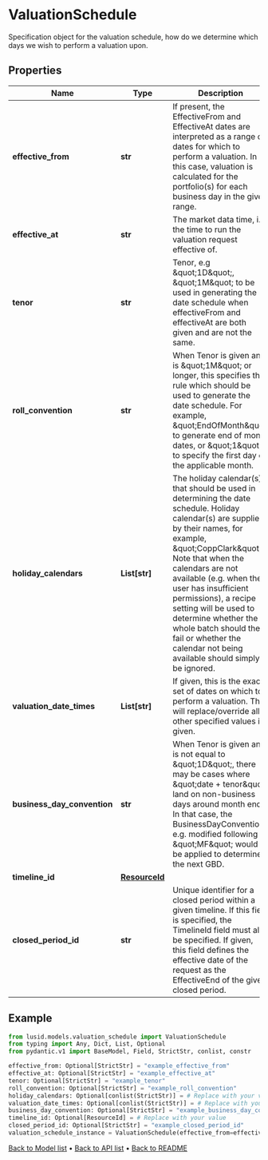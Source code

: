 # ValuationSchedule

Specification object for the valuation schedule, how do we determine which days we wish to perform a valuation upon.
## Properties
Name | Type | Description | Notes
------------ | ------------- | ------------- | -------------
**effective_from** | **str** | If present, the EffectiveFrom and EffectiveAt dates are interpreted as a range of dates for which to perform a valuation.  In this case, valuation is calculated for the portfolio(s) for each business day in the given range. | [optional] 
**effective_at** | **str** | The market data time, i.e. the time to run the valuation request effective of. | [optional] 
**tenor** | **str** | Tenor, e.g \&quot;1D\&quot;, \&quot;1M\&quot; to be used in generating the date schedule when effectiveFrom and effectiveAt are both given and are not the same. | [optional] 
**roll_convention** | **str** | When Tenor is given and is \&quot;1M\&quot; or longer, this specifies the rule which should be used to generate the date schedule.    For example, \&quot;EndOfMonth\&quot; to generate end of month dates, or \&quot;1\&quot; to specify the first day of the applicable month. | [optional] 
**holiday_calendars** | **List[str]** | The holiday calendar(s) that should be used in determining the date schedule.  Holiday calendar(s) are supplied by their names, for example, \&quot;CoppClark\&quot;.   Note that when the calendars are not available (e.g. when the user has insufficient permissions),   a recipe setting will be used to determine whether the whole batch should then fail or whether the calendar not being available should simply be ignored. | [optional] 
**valuation_date_times** | **List[str]** | If given, this is the exact set of dates on which to perform a valuation. This will replace/override all other specified values if given. | [optional] 
**business_day_convention** | **str** | When Tenor is given and is not equal to \&quot;1D\&quot;, there may be cases where \&quot;date + tenor\&quot; land on non-business days around month end.  In that case, the BusinessDayConvention, e.g. modified following \&quot;MF\&quot; would be applied to determine the next GBD. | [optional] 
**timeline_id** | [**ResourceId**](ResourceId.md) |  | [optional] 
**closed_period_id** | **str** | Unique identifier for a closed period within a given timeline. If this field is specified, the TimelineId  field must also be specified. If given, this field defines the effective date of the request as the  EffectiveEnd of the given closed period. | [optional] 
## Example

```python
from lusid.models.valuation_schedule import ValuationSchedule
from typing import Any, Dict, List, Optional
from pydantic.v1 import BaseModel, Field, StrictStr, conlist, constr

effective_from: Optional[StrictStr] = "example_effective_from"
effective_at: Optional[StrictStr] = "example_effective_at"
tenor: Optional[StrictStr] = "example_tenor"
roll_convention: Optional[StrictStr] = "example_roll_convention"
holiday_calendars: Optional[conlist(StrictStr)] = # Replace with your value
valuation_date_times: Optional[conlist(StrictStr)] = # Replace with your value
business_day_convention: Optional[StrictStr] = "example_business_day_convention"
timeline_id: Optional[ResourceId] = # Replace with your value
closed_period_id: Optional[StrictStr] = "example_closed_period_id"
valuation_schedule_instance = ValuationSchedule(effective_from=effective_from, effective_at=effective_at, tenor=tenor, roll_convention=roll_convention, holiday_calendars=holiday_calendars, valuation_date_times=valuation_date_times, business_day_convention=business_day_convention, timeline_id=timeline_id, closed_period_id=closed_period_id)

```

[Back to Model list](../README.md#documentation-for-models) &#8226; [Back to API list](../README.md#documentation-for-api-endpoints) &#8226; [Back to README](../README.md)

